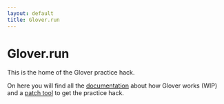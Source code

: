 ```yaml
---
layout: default
title: Glover.run
---
```

# Glover.run

This is the home of the Glover practice hack.

On here you will find all the [documentation](wiki.html) about how Glover works (WIP) and
a [patch tool](gloverpatch.html) to get the practice hack.
